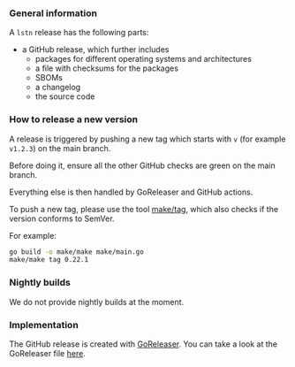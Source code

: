 ### General information

A `lstn` release has the following parts:

- a GitHub release, which further includes
  - packages for different operating systems and architectures
  - a file with checksums for the packages
  - SBOMs
  - a changelog
  - the source code

### How to release a new version

A release is triggered by pushing a new tag which starts with `v` (for example `v1.2.3`) on the main branch.

Before doing it, ensure all the other GitHub checks are green on the main branch.

Everything else is then handled by GoReleaser and GitHub actions.

To push a new tag, please use the tool [make/tag](https://github.com/listendev/lstn/blob/main/make/tag/main.go),
which also checks if the version conforms to SemVer.

For example:

```bash
go build -o make/make make/main.go
make/make tag 0.22.1
```

### Nightly builds

We do not provide nightly builds at the moment.

### Implementation

The GitHub release is created with [GoReleaser](https://github.com/goreleaser/goreleaser/). You can take a look at the GoReleaser file [here](https://github.com/listendev/lstn/blob/main/.goreleaser.yml).
